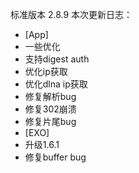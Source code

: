 标准版本 2.8.9
本次更新日志：

* [App]
* 一些优化
* 支持digest auth
* 优化ip获取
* 优化dlna ip获取
* 修复解析bug
* 修复302崩溃
* 修复片尾bug
* [EXO]
* 升级1.6.1
* 修复buffer bug
